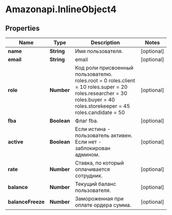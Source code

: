 # Amazonapi.InlineObject4

## Properties

Name | Type | Description | Notes
------------ | ------------- | ------------- | -------------
**name** | **String** | Имя пользователя. | [optional] 
**email** | **String** | email | [optional] 
**role** | **Number** | Код роли присвоенный пользователю.    roles.root &#x3D; 0    roles.client &#x3D; 10    roles.super &#x3D; 20    roles.researcher &#x3D; 30    roles.buyer &#x3D; 40    roles.storekeeper &#x3D; 45    roles.candidate &#x3D; 50     | [optional] 
**fba** | **Boolean** | Флаг fba. | [optional] 
**active** | **Boolean** | Если истина - пользователь активен. Если нет - заблокирован админом. | [optional] 
**rate** | **Number** | Ставка, по который оплачивается сотрудник. | [optional] 
**balance** | **Number** | Текущий баланс пользователя. | [optional] 
**balanceFreeze** | **Number** | Замороженная при оплате ордера сумма. | [optional] 


